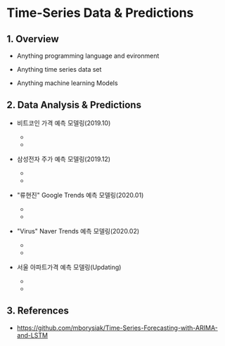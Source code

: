 # Time-Series Data & Predictions

## 1. Overview

* Anything programming language and evironment

* Anything time series data set

* Anything machine learning Models


## 2. Data Analysis & Predictions

* 비트코인 가격 예측 모델링(2019.10)

  +
  +
  
* 삼성전자 주가 예측 모델링(2019.12)

  +
  +
 
* "류현진" Google Trends 예측 모델링(2020.01)

  +
  +  

* "Virus" Naver Trends 예측 모델링(2020.02)

  +
  +

* 서울 아파트가격 예측 모델링(Updating)

  +
  +


## 3. References

* https://github.com/mborysiak/Time-Series-Forecasting-with-ARIMA-and-LSTM




